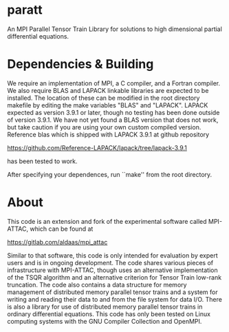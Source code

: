 # paratt
An MPI Parallel Tensor Train Library for solutions to high dimensional
partial differential equations.

# Dependencies & Building
We require an implementation of MPI, a C compiler, and a Fortran compiler.
We also require BLAS and LAPACK linkable libraries are expected to be
installed. The location of these can be modified in the root directory makefile
by editing the make variables "BLAS" and "LAPACK". LAPACK expected as version
3.9.1 or later, though no testing has been done outside of version 3.9.1.
We have not yet found a BLAS version that does not work, but take caution if
you are using your own custom compiled version. Reference blas which is shipped
with LAPACK 3.9.1 at github repository

https://github.com/Reference-LAPACK/lapack/tree/lapack-3.9.1

has been tested to work.

After specifying your dependences, run ``make'' from the root directory.

# About
This code is an extension and fork of the experimental software called
MPI-ATTAC, which can be found at

https://gitlab.com/aldaas/mpi_attac

Similar to that software, this code is only intended for evaluation by expert
users and is in ongoing development. The code shares various pieces of
infrastructure with MPI-ATTAC, though uses an alternative implementation
of the TSQR algorithm and an alternative criterion for Tensor Train low-rank
truncation. The code also contains a data structure for memory management of
distributed memory parallel tensor trains and a system for writing and reading
their data to and from the file system for data I/O. There is also a library
for use of distributed memory parallel tensor trains in ordinary differential
equations. This code has only been tested on Linux computing systems with
the GNU Compiler Collection and OpenMPI.
